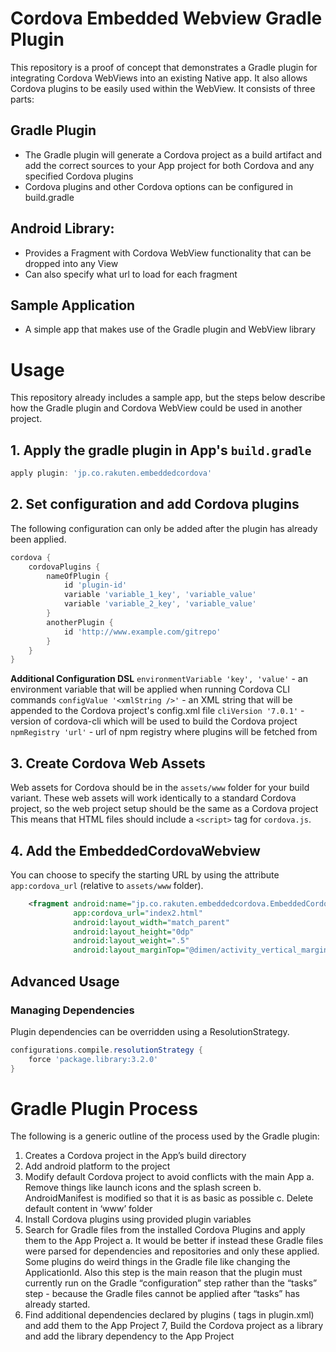 # Cordova Embedded Webview Gradle Plugin

This repository is a proof of concept that demonstrates a Gradle plugin for integrating Cordova WebViews into an existing Native app. It also allows Cordova plugins to be easily used within the WebView. It consists of three parts:

## Gradle Plugin
- The Gradle plugin will generate a Cordova project as a build artifact and add the correct sources to your App project for both Cordova and any specified Cordova plugins
- Cordova plugins and other Cordova options can be configured in build.gradle

## Android Library:
- Provides a Fragment with Cordova WebView functionality that can be dropped into any View
- Can also specify what url to load for each fragment

## Sample Application
- A simple app that makes use of the Gradle plugin and WebView library

# Usage

This repository already includes a sample app, but the steps below describe how the Gradle plugin and Cordova WebView could be used in another project.

## 1. Apply the gradle plugin in App's `build.gradle`

```groovy
apply plugin: 'jp.co.rakuten.embeddedcordova'
```

## 2. Set configuration and add Cordova plugins

The following configuration can only be added after the plugin has already been applied.

```groovy
cordova {
    cordovaPlugins {
        nameOfPlugin {
            id 'plugin-id'
            variable 'variable_1_key', 'variable_value'
            variable 'variable_2_key', 'variable_value'
        }
        anotherPlugin {
            id 'http://www.example.com/gitrepo'
        }
    }
}
```

**Additional Configuration DSL**
`environmentVariable 'key', 'value'` - an environment variable that will be applied when running Cordova CLI commands
`configValue '<xmlString />'` - an XML string that will be appended to the Cordova project's config.xml file
`cliVersion '7.0.1'` - version of cordova-cli which will be used to build the Cordova project
`npmRegistry 'url'` - url of npm registry where plugins will be fetched from

## 3. Create Cordova Web Assets

Web assets for Cordova should be in the `assets/www` folder for your build variant. These web assets will work identically to a standard Cordova project, so the web project setup should be the same as a Cordova project This means that HTML files should include a `<script>` tag for `cordova.js`.

## 4. Add the EmbeddedCordovaWebview

You can choose to specify the starting URL by using the attribute `app:cordova_url` (relative to `assets/www` folder).

```xml
    <fragment android:name="jp.co.rakuten.embeddedcordova.EmbeddedCordovaFragment"
              app:cordova_url="index2.html"
              android:layout_width="match_parent"
              android:layout_height="0dp"
              android:layout_weight=".5"
              android:layout_marginTop="@dimen/activity_vertical_margin"/>
```

## Advanced Usage

### Managing Dependencies

Plugin dependencies can be overridden using a ResolutionStrategy.

```groovy
configurations.compile.resolutionStrategy {
    force 'package.library:3.2.0'
}
```

# Gradle Plugin Process

The following is a generic outline of the process used by the Gradle plugin:

1. Creates a Cordova project in the App’s build directory
2. Add android platform to the project
3. Modify default Cordova project to avoid conflicts with the main App
    a. Remove things like launch icons and the splash screen
    b. AndroidManifest is modified so that it is as basic as possible
    c. Delete default content in ‘www’ folder
4. Install Cordova plugins using provided plugin variables
5. Search for Gradle files from the installed Cordova Plugins and apply them to the App Project
    a. It would be better if instead these Gradle files were parsed for dependencies and repositories and only these applied. Some plugins do weird things in the Gradle file like changing the ApplicationId. Also this step is the main reason that the plugin must currently run on the Gradle “configuration” step rather than the “tasks” step - because the Gradle files cannot be applied after “tasks” has already started.
6. Find additional dependencies declared by plugins (<framework> tags in plugin.xml) and add them to the App Project
7, Build the Cordova project as a library and add the library dependency to the App Project
